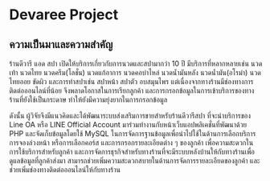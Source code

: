 # Devaree Project

## ความเป็นมาและความสำคัญ

ร้านดีวารี แอด สปา เปิดให้บริการเกี่ยวกับการนวดและสปามากว่า 10 ปี มีบริการที่หลากหลายเช่น นวดเท้า นวดไทย นวดครีม(โลชั่น) นวดแก้อาการ นวดคอบ่าไหล่ นวดน้ำมันหลัง นวดน้ำมัน(อโรม่า) นวดไทยออย ขัดผิว และการทำสปาเช่น สปาหน้า สปาตัว อบสมุนไพร แต่เนื่องจากทางร้านมีช่องทางการติดต่อออนไลน์ที่น้อย จึงพลาดโอกาสในการเรียกลูกค้า และการกรอกข้อมูลในการเข้าบริการของทางร้านที่ยังใช้เป็นกระดาษ ทำให้ยังมีความยุ่งยากในการกรอกข้อมูล

ดังนั้น ผู้วิจัยจึงมีแนวคิดและได้พัฒนาระบบส่งเสริมการขายสำหรับร้านดีวารีสปา ที่จะนำบริการของ Line OA หรือ LINE Official Account มาร่วมทำงานกับหน้าเว็บแอปพลิเคชั่นที่พัฒนาด้วย PHP และจัดเก็บข้อมูลโดยใช้ MySQL ในการจัดการฐานข้อมูลเพื่อนำไปใช้ในด้านการเลือกบริการ การจองล่วงหน้า หรือการเลือกคอร์ส และการกรอกรายละเอียดต่าง ๆ ของลูกค้า เพื่อความสะดวกในการใช้บริการสำหรับลูกค้า และการจัดการธุรกิจสำหรับทางร้านที่จะมีระบบหลังบ้านให้กับทางร้านเพื่อดูแลข้อมูลที่ลูกค้าส่งมา สามารถช่วยเพิ่มความสะดวกสบายในด้านการจัดการรายละเอียดของลูกค้า และช่วยเพิ่มช่องทางติดต่อออนไลน์ให้กับทางร้าน